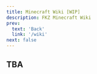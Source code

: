 ```yaml
---
title: Minecraft Wiki [WIP]
description: FKZ Minecraft Wiki
prev: 
  text: 'Back'
  link: '/wiki'
next: false
---
```


## TBA
